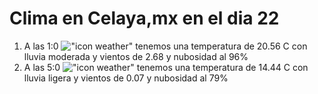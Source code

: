 # Clima en Celaya,mx en el dia 22

1. A las 1:0 !["icon weather"](http://openweathermap.org/img/w/10n.png) tenemos una temperatura de 20.56 C con lluvia moderada y  vientos de 2.68 y nubosidad al 96%
1. A las 5:0 !["icon weather"](http://openweathermap.org/img/w/10n.png) tenemos una temperatura de 14.44 C con lluvia ligera y  vientos de 0.07 y nubosidad al 79%
